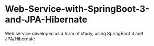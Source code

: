 # Web-Service-with-SpringBoot-3-and-JPA-Hibernate
Web service developed as a form of study, using SpringBoot 3 and JPA/Hibernate

